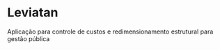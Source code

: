 Leviatan
========

Aplicação para controle de custos e redimensionamento estrutural para gestão pública